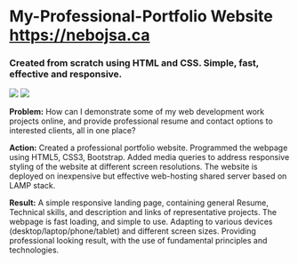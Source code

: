 # My-Professional-Portfolio Website <https://nebojsa.ca>
### Created from scratch using HTML and CSS. Simple, fast, effective and responsive.

<img src="https://nradojcic.github.io/project-screenshots/Project-1a.jpg" >
<img src="https://nradojcic.github.io/project-screenshots/Project-1b.jpg" >

**Problem:** How can I demonstrate some of my web development work projects online, and provide professional resume and contact options to interested clients, all in one place?

**Action:** Created a professional portfolio website. Programmed the webpage using HTML5, CSS3, Bootstrap. Added media queries to address responsive styling of the website at different screen resolutions. The website is deployed on inexpensive but effective web-hosting shared server based on LAMP stack.

**Result:** A simple responsive landing page, containing general Resume, Technical skills, and description and links of representative projects. The webpage is fast loading, and simple to use. Adapting to various devices (desktop/laptop/phone/tablet) and different screen sizes. Providing professional looking result, with the use of fundamental principles and technologies.
